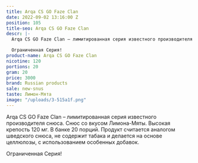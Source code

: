 ```yaml
---
title: Arqa CS GO Faze Clan
date: 2022-09-02 13:16:00 Z
position: 105
title-seo: Arqa CS GO Faze Clan
descr: |-
  Arqa CS GO Faze Clan – лимитированная серия известного производителя снюса. Снюс со вкусом голубики и черники. Высокая крепость 120 мг. В банке 20 порций. Продукт считается аналогом шведского снюса, не содержит табака и делается на основе целлюлозы, с использованием особенных добавок.

  Ограниченная Серия!
product-name: Arqa CS GO Faze Clan
nicotine: 120
portions: 20
gram: 20
price: 3000
brand: Russian products
sale: new-snus
taste: Лимон-Мята
image: "/uploads/3-515a1f.png"
---
```


Arqa CS GO Faze Clan – лимитированная серия известного производителя снюса. Снюс со вкусом Лимона-Мяты. Высокая крепость 120 мг. В банке 20 порций. Продукт считается аналогом шведского снюса, не содержит табака и делается на основе целлюлозы, с использованием особенных добавок.

Ограниченная Серия!